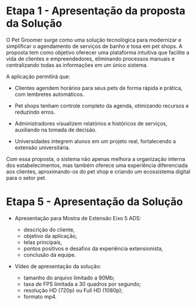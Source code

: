 # Etapa 1 - Apresentação da proposta da Solução
O Pet Groomer surge como uma solução tecnológica para modernizar e simplificar o agendamento de serviços de banho e tosa em pet shops. A proposta tem como objetivo oferecer uma plataforma intuitiva que facilite a vida de clientes e empreendedores, eliminando processos manuais e centralizando todas as informações em um único sistema.

A aplicação permitirá que:

* Clientes agendem horários para seus pets de forma rápida e prática, com lembretes automáticos.

* Pet shops tenham controle completo da agenda, otimizando recursos e reduzindo erros.

* Administradores visualizem relatórios e históricos de serviços, auxiliando na tomada de decisão.

* Universidades integrem alunos em um projeto real, fortalecendo a extensão universitária.

Com essa proposta, o sistema não apenas melhora a organização interna dos estabelecimentos, mas também oferece uma experiência diferenciada aos clientes, aproximando-os do pet shop e criando um ecossistema digital para o setor pet.
# Etapa 5 - Apresentação da Solução
- Apresentação para Mostra de Extensão Eixo 5 ADS:
  * descrição do cliente,
  * objetivo da aplicação,
  * telas principais,
  * pontos positivos e desafios da experiência extensionista,
  * conclusão da equipe.
  
- Vídeo de apresentação da solução:
  * tamanho do arquivo limitado a 90Mb;
  * taxa de FPS limitada a 30 quadros por segundo;
  * resolução HD (720p) ou Full HD (1080p);
  * formato mp4.

